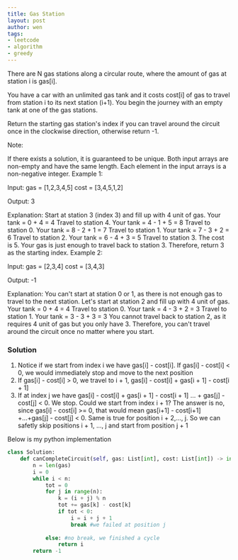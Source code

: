 ```yaml
---
title: Gas Station
layout: post
author: wen
tags:
- leetcode
- algorithm
- greedy
---
```


There are N gas stations along a circular route, where the amount of gas at station i is gas[i].

You have a car with an unlimited gas tank and it costs cost[i] of gas to travel from station i to its next station (i+1). You begin the journey with an empty tank at one of the gas stations.

Return the starting gas station's index if you can travel around the circuit once in the clockwise direction, otherwise return -1.

Note:

If there exists a solution, it is guaranteed to be unique.
Both input arrays are non-empty and have the same length.
Each element in the input arrays is a non-negative integer.
Example 1:

Input: 
gas  = [1,2,3,4,5]
cost = [3,4,5,1,2]

Output: 3

Explanation:
Start at station 3 (index 3) and fill up with 4 unit of gas. Your tank = 0 + 4 = 4
Travel to station 4. Your tank = 4 - 1 + 5 = 8
Travel to station 0. Your tank = 8 - 2 + 1 = 7
Travel to station 1. Your tank = 7 - 3 + 2 = 6
Travel to station 2. Your tank = 6 - 4 + 3 = 5
Travel to station 3. The cost is 5. Your gas is just enough to travel back to station 3.
Therefore, return 3 as the starting index.
Example 2:

Input: 
gas  = [2,3,4]
cost = [3,4,3]

Output: -1

Explanation:
You can't start at station 0 or 1, as there is not enough gas to travel to the next station.
Let's start at station 2 and fill up with 4 unit of gas. Your tank = 0 + 4 = 4
Travel to station 0. Your tank = 4 - 3 + 2 = 3
Travel to station 1. Your tank = 3 - 3 + 3 = 3
You cannot travel back to station 2, as it requires 4 unit of gas but you only have 3.
Therefore, you can't travel around the circuit once no matter where you start.



### Solution
1. Notice if we start from index i we have gas[i] - cost[i]. If gas[i] - cost[i] < 0, we would immediately stop and move to the next position
2. If gas[i] - cost[i] > 0, we travel to i + 1, gas[i] - cost[i] + gas[i + 1] - cost[i + 1]
3. If at index j we have gas[i] - cost[i] + gas[i + 1] - cost[i + 1] ... + gas[j] - cost[j] < 0. We stop. Could we start from index i + 1? The answer is no, since gas[i] - cost[i] >= 0, that would mean gas[i+1] - cost[i+1] +...+gas[j] - cost[j] < 0. Same is true for position i + 2,..., j. So we can safetly skip positions i + 1, ..., j and start from position j + 1

Below is my python implementation
```python
class Solution:
    def canCompleteCircuit(self, gas: List[int], cost: List[int]) -> int:
        n = len(gas)
        i = 0
        while i < n:
            tot = 0
            for j in range(n):
                k = (i + j) % n
                tot += gas[k] - cost[k]
                if tot < 0:
                    i = i + j + 1
                    break #we failed at position j
                
            else: #no break, we finished a cycle
                return i
        return -1
```